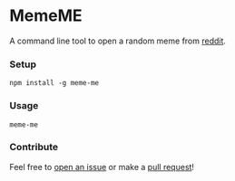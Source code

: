 # MemeME
A command line tool to open a random meme from [reddit](http://reddit.com).

### Setup

```
npm install -g meme-me
```

### Usage

```
meme-me
```

### Contribute

Feel free to [open an issue](https://github.com/kshvmdn/meme-me/issues) or make a [pull request](https://github.com/kshvmdn/meme-me/pulls)!
